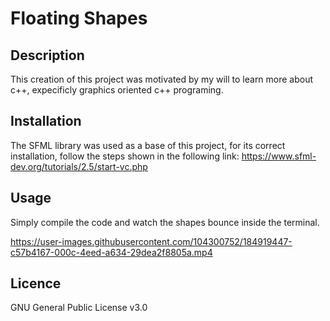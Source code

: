 # Floating Shapes

## Description

  This creation of this project was motivated by my will to learn more about c++, expecificly graphics oriented c++ programing.
  
## Installation

  The SFML library was used as a base of this project, for its correct installation, follow the steps shown in the following link: https://www.sfml-dev.org/tutorials/2.5/start-vc.php
  
## Usage

  Simply compile the code and watch the shapes bounce inside the terminal.

https://user-images.githubusercontent.com/104300752/184919447-c57b4167-000c-4eed-a634-29dea2f8805a.mp4


  
## Licence

  GNU General Public License v3.0
